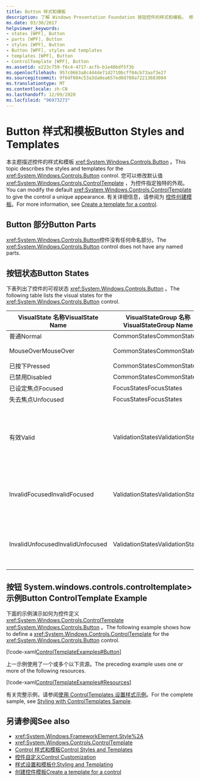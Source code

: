 ```yaml
---
title: Button 样式和模板
description: 了解 Windows Presentation Foundation 按钮控件的样式和模板。 修改 System.windows.controls.controltemplate>，为控件指定独特的外观。
ms.date: 03/30/2017
helpviewer_keywords:
- states [WPF], Button
- parts [WPF], Button
- styles [WPF], Button
- Button [WPF], styles and templates
- templates [WPF], Button
- ControlTemplate [WPF], Button
ms.assetid: e223c759-f8c4-4717-acfb-b1e40bdf5f3b
ms.openlocfilehash: 957c0663a8c444de71d2710bcff04cb73aaf3e27
ms.sourcegitcommit: 9f6df084c53a3da0ea657ed0d708a72213683084
ms.translationtype: MT
ms.contentlocale: zh-CN
ms.lasthandoff: 12/09/2020
ms.locfileid: "96973273"
---
```

# <a name="button-styles-and-templates"></a><span data-ttu-id="b54d4-104">Button 样式和模板</span><span class="sxs-lookup"><span data-stu-id="b54d4-104">Button Styles and Templates</span></span>
<span data-ttu-id="b54d4-105">本主题描述控件的样式和模板 <xref:System.Windows.Controls.Button> 。</span><span class="sxs-lookup"><span data-stu-id="b54d4-105">This topic describes the styles and templates for the <xref:System.Windows.Controls.Button> control.</span></span> <span data-ttu-id="b54d4-106">您可以修改默认值 <xref:System.Windows.Controls.ControlTemplate> ，为控件指定独特的外观。</span><span class="sxs-lookup"><span data-stu-id="b54d4-106">You can modify the default <xref:System.Windows.Controls.ControlTemplate> to give the control a unique appearance.</span></span> <span data-ttu-id="b54d4-107">有关详细信息，请参阅为 [控件创建模板](/dotnet/desktop-wpf/themes/how-to-create-apply-template)。</span><span class="sxs-lookup"><span data-stu-id="b54d4-107">For more information, see [Create a template for a control](/dotnet/desktop-wpf/themes/how-to-create-apply-template).</span></span>  
  
## <a name="button-parts"></a><span data-ttu-id="b54d4-108">Button 部分</span><span class="sxs-lookup"><span data-stu-id="b54d4-108">Button Parts</span></span>  
 <span data-ttu-id="b54d4-109"><xref:System.Windows.Controls.Button>控件没有任何命名部分。</span><span class="sxs-lookup"><span data-stu-id="b54d4-109">The <xref:System.Windows.Controls.Button> control does not have any named parts.</span></span>  
  
## <a name="button-states"></a><span data-ttu-id="b54d4-110">按钮状态</span><span class="sxs-lookup"><span data-stu-id="b54d4-110">Button States</span></span>  
 <span data-ttu-id="b54d4-111">下表列出了控件的可视状态 <xref:System.Windows.Controls.Button> 。</span><span class="sxs-lookup"><span data-stu-id="b54d4-111">The following table lists the visual states for the <xref:System.Windows.Controls.Button> control.</span></span>  
  
|<span data-ttu-id="b54d4-112">VisualState 名称</span><span class="sxs-lookup"><span data-stu-id="b54d4-112">VisualState Name</span></span>|<span data-ttu-id="b54d4-113">VisualStateGroup 名称</span><span class="sxs-lookup"><span data-stu-id="b54d4-113">VisualStateGroup Name</span></span>|<span data-ttu-id="b54d4-114">描述</span><span class="sxs-lookup"><span data-stu-id="b54d4-114">Description</span></span>|  
|-|-|-|  
|<span data-ttu-id="b54d4-115">普通</span><span class="sxs-lookup"><span data-stu-id="b54d4-115">Normal</span></span>|<span data-ttu-id="b54d4-116">CommonStates</span><span class="sxs-lookup"><span data-stu-id="b54d4-116">CommonStates</span></span>|<span data-ttu-id="b54d4-117">默认状态。</span><span class="sxs-lookup"><span data-stu-id="b54d4-117">The default state.</span></span>|  
|<span data-ttu-id="b54d4-118">MouseOver</span><span class="sxs-lookup"><span data-stu-id="b54d4-118">MouseOver</span></span>|<span data-ttu-id="b54d4-119">CommonStates</span><span class="sxs-lookup"><span data-stu-id="b54d4-119">CommonStates</span></span>|<span data-ttu-id="b54d4-120">鼠标指针悬停在控件上方。</span><span class="sxs-lookup"><span data-stu-id="b54d4-120">The mouse pointer is positioned over the control.</span></span>|  
|<span data-ttu-id="b54d4-121">已按下</span><span class="sxs-lookup"><span data-stu-id="b54d4-121">Pressed</span></span>|<span data-ttu-id="b54d4-122">CommonStates</span><span class="sxs-lookup"><span data-stu-id="b54d4-122">CommonStates</span></span>|<span data-ttu-id="b54d4-123">已按下控件。</span><span class="sxs-lookup"><span data-stu-id="b54d4-123">The control is pressed.</span></span>|  
|<span data-ttu-id="b54d4-124">已禁用</span><span class="sxs-lookup"><span data-stu-id="b54d4-124">Disabled</span></span>|<span data-ttu-id="b54d4-125">CommonStates</span><span class="sxs-lookup"><span data-stu-id="b54d4-125">CommonStates</span></span>|<span data-ttu-id="b54d4-126">已禁用控件。</span><span class="sxs-lookup"><span data-stu-id="b54d4-126">The control is disabled.</span></span>|  
|<span data-ttu-id="b54d4-127">已设定焦点</span><span class="sxs-lookup"><span data-stu-id="b54d4-127">Focused</span></span>|<span data-ttu-id="b54d4-128">FocusStates</span><span class="sxs-lookup"><span data-stu-id="b54d4-128">FocusStates</span></span>|<span data-ttu-id="b54d4-129">控件有焦点。</span><span class="sxs-lookup"><span data-stu-id="b54d4-129">The control has focus.</span></span>|  
|<span data-ttu-id="b54d4-130">失去焦点</span><span class="sxs-lookup"><span data-stu-id="b54d4-130">Unfocused</span></span>|<span data-ttu-id="b54d4-131">FocusStates</span><span class="sxs-lookup"><span data-stu-id="b54d4-131">FocusStates</span></span>|<span data-ttu-id="b54d4-132">控件没有焦点。</span><span class="sxs-lookup"><span data-stu-id="b54d4-132">The control does not have focus.</span></span>|  
|<span data-ttu-id="b54d4-133">有效</span><span class="sxs-lookup"><span data-stu-id="b54d4-133">Valid</span></span>|<span data-ttu-id="b54d4-134">ValidationStates</span><span class="sxs-lookup"><span data-stu-id="b54d4-134">ValidationStates</span></span>|<span data-ttu-id="b54d4-135">控件使用 <xref:System.Windows.Controls.Validation> 类， <xref:System.Windows.Controls.Validation.HasError%2A?displayProperty=nameWithType> 附加属性为 `false` 。</span><span class="sxs-lookup"><span data-stu-id="b54d4-135">The control uses the <xref:System.Windows.Controls.Validation> class and the <xref:System.Windows.Controls.Validation.HasError%2A?displayProperty=nameWithType> attached property is `false`.</span></span>|  
|<span data-ttu-id="b54d4-136">InvalidFocused</span><span class="sxs-lookup"><span data-stu-id="b54d4-136">InvalidFocused</span></span>|<span data-ttu-id="b54d4-137">ValidationStates</span><span class="sxs-lookup"><span data-stu-id="b54d4-137">ValidationStates</span></span>|<span data-ttu-id="b54d4-138"><xref:System.Windows.Controls.Validation.HasError%2A?displayProperty=nameWithType>附加属性为 `true` ，并且控件具有焦点。</span><span class="sxs-lookup"><span data-stu-id="b54d4-138">The <xref:System.Windows.Controls.Validation.HasError%2A?displayProperty=nameWithType> attached property is `true` and the control has focus.</span></span>|  
|<span data-ttu-id="b54d4-139">InvalidUnfocused</span><span class="sxs-lookup"><span data-stu-id="b54d4-139">InvalidUnfocused</span></span>|<span data-ttu-id="b54d4-140">ValidationStates</span><span class="sxs-lookup"><span data-stu-id="b54d4-140">ValidationStates</span></span>|<span data-ttu-id="b54d4-141"><xref:System.Windows.Controls.Validation.HasError%2A?displayProperty=nameWithType>附加的属性为 `true` ，并且该控件没有焦点。</span><span class="sxs-lookup"><span data-stu-id="b54d4-141">The <xref:System.Windows.Controls.Validation.HasError%2A?displayProperty=nameWithType> attached property is `true` and the control does not have focus.</span></span>|  
  
## <a name="button-controltemplate-example"></a><span data-ttu-id="b54d4-142">按钮 System.windows.controls.controltemplate> 示例</span><span class="sxs-lookup"><span data-stu-id="b54d4-142">Button ControlTemplate Example</span></span>  
 <span data-ttu-id="b54d4-143">下面的示例演示如何为控件定义 <xref:System.Windows.Controls.ControlTemplate> <xref:System.Windows.Controls.Button> 。</span><span class="sxs-lookup"><span data-stu-id="b54d4-143">The following example shows how to define a <xref:System.Windows.Controls.ControlTemplate> for the <xref:System.Windows.Controls.Button> control.</span></span>  
  
 [!code-xaml[ControlTemplateExamples#Button](~/samples/snippets/csharp/VS_Snippets_Wpf/ControlTemplateExamples/CS/resources/button.xaml#button)]  
  
 <span data-ttu-id="b54d4-144">上一示例使用了一个或多个以下资源。</span><span class="sxs-lookup"><span data-stu-id="b54d4-144">The preceding example uses one or more of the following resources.</span></span>  
  
 [!code-xaml[ControlTemplateExamples#Resources](~/samples/snippets/csharp/VS_Snippets_Wpf/ControlTemplateExamples/CS/resources/shared.xaml#resources)]  
  
 <span data-ttu-id="b54d4-145">有关完整示例，请参阅[使用 ControlTemplates 设置样式示例](https://github.com/Microsoft/WPF-Samples/tree/master/Styles%20&%20Templates/IntroToStylingAndTemplating)。</span><span class="sxs-lookup"><span data-stu-id="b54d4-145">For the complete sample, see [Styling with ControlTemplates Sample](https://github.com/Microsoft/WPF-Samples/tree/master/Styles%20&%20Templates/IntroToStylingAndTemplating).</span></span>  
  
## <a name="see-also"></a><span data-ttu-id="b54d4-146">另请参阅</span><span class="sxs-lookup"><span data-stu-id="b54d4-146">See also</span></span>

- <xref:System.Windows.FrameworkElement.Style%2A>
- <xref:System.Windows.Controls.ControlTemplate>
- [<span data-ttu-id="b54d4-147">Control 样式和模板</span><span class="sxs-lookup"><span data-stu-id="b54d4-147">Control Styles and Templates</span></span>](control-styles-and-templates.md)
- [<span data-ttu-id="b54d4-148">控件自定义</span><span class="sxs-lookup"><span data-stu-id="b54d4-148">Control Customization</span></span>](control-customization.md)
- [<span data-ttu-id="b54d4-149">样式设置和模板化</span><span class="sxs-lookup"><span data-stu-id="b54d4-149">Styling and Templating</span></span>](/dotnet/desktop-wpf/fundamentals/styles-templates-overview)
- [<span data-ttu-id="b54d4-150">创建控件模板</span><span class="sxs-lookup"><span data-stu-id="b54d4-150">Create a template for a control</span></span>](/dotnet/desktop-wpf/themes/how-to-create-apply-template)
